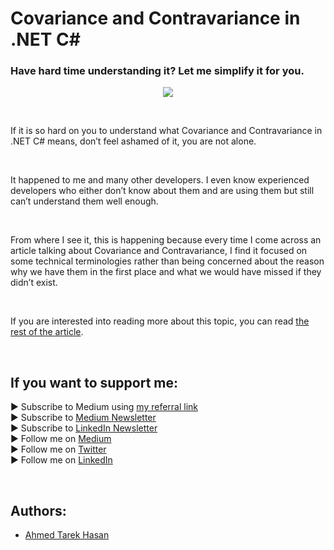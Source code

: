<link rel="canonical" href="https://levelup.gitconnected.com/covariance-and-contravariance-in-net-c-c2b8576b2155?sk=13f0128f87d2cbfb24f30219796bff31" />

# Covariance and Contravariance in .NET C#
### Have hard time understanding it? Let me simplify it for you.

<p align="center">
  <img src="https://miro.medium.com/max/1400/1*nhsJIOo3n2zjo-N4x3ufpA.jpeg">
</p>

<br/>

<p>
If it is so hard on you to understand what Covariance and Contravariance in .NET C# means, don’t feel ashamed of it, you are not alone.
</p>

<br/>

<p>
It happened to me and many other developers. I even know experienced developers who either don’t know about them and are using them but still can’t understand them well enough.
</p>

<br/>

<p>
From where I see it, this is happening because every time I come across an article talking about Covariance and Contravariance, I find it focused on some technical terminologies rather than being concerned about the reason why we have them in the first place and what we would have missed if they didn’t exist.
</p>

<br/>

If you are interested into reading more about this topic, you can read [the rest of the article][Article]. 

<br/>

## If you want to support me:
▶ Subscribe to Medium using [my referral link][Membership]<br/>
▶ Subscribe to [Medium Newsletter][Subscribe]<br/>
▶ Subscribe to [LinkedIn Newsletter][Newsletter]<br/>
▶ Follow me on [Medium][Blog]<br/>
▶ Follow me on [Twitter][Twitter]<br/>
▶ Follow me on [LinkedIn][LinkedIn]

<br/>

## Authors:
* [Ahmed Tarek Hasan]


[Ahmed Tarek Hasan]: https://medium.com/@eng_ahmed.tarek
[Blog]: https://medium.com/@eng_ahmed.tarek
[Membership]: https://medium.com/@eng_ahmed.tarek/membership
[Subscribe]: https://medium.com/subscribe/@eng_ahmed.tarek
[Twitter]: https://twitter.com/AhmedTarekHasa1
[LinkedIn]: https://www.linkedin.com/in/atarekhasan/
[Friend Links]: https://www.linkedin.com/feed/update/urn:li:activity:6866082670108143616/
[Newsletter]: https://www.linkedin.com/newsletters/development-simply-put-6866647119655247872/
[Article]: https://levelup.gitconnected.com/covariance-and-contravariance-in-net-c-c2b8576b2155?sk=13f0128f87d2cbfb24f30219796bff31
